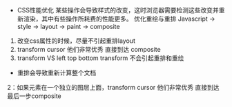 - CSS性能优化
  某些操作会导致样式的改变，这时浏览器需要检测这些改变并重新渲染，其中有些操作所耗费的性能更多。
优化重绘与重排
Javascript -> style -> layout -> paint -> composite
1. 改变css属性的时候，尽量不引起重排layout
2. transform cursor 他们非常优秀 直接到达 composite
3. transform VS left top bottom
transform 不会引起重排和重绘

- 重排会导致重新计算整个文档

2：如果元素在一个独立的图层上面，transform cursor 他们非常优秀 直接到达 最后一步composite